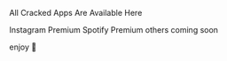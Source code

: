 All Cracked Apps Are Available Here

Instagram Premium 
Spotify Premium 
others coming soon

enjoy 🍷
